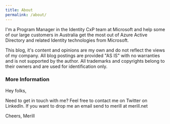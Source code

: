 ```yaml
---
title: About
permalink: /about/
---
```


I'm a Program Manager in the Identity CxP team at Microsoft and help some of our large customers in Australia get the most out of Azure Active Directory and related Identity technologies from Microsoft.

This blog, it's content and opinions are my own and do not reflect the views of my company. All blog postings are provided "AS IS" with no warranties and is not supported by the author. All trademarks and copyrights belong to their owners and are used for identification only.

### More Information

Hey folks,

Need to get in touch with me? Feel free to contact me on Twitter on LinkedIn. If you want to drop me an email send to merill at merill.net

Cheers,
Merill